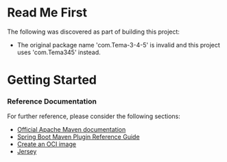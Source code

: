 # Read Me First
The following was discovered as part of building this project:

* The original package name 'com.Tema-3-4-5' is invalid and this project uses 'com.Tema345' instead.

# Getting Started

### Reference Documentation
For further reference, please consider the following sections:

* [Official Apache Maven documentation](https://maven.apache.org/guides/index.html)
* [Spring Boot Maven Plugin Reference Guide](https://docs.spring.io/spring-boot/docs/3.0.0/maven-plugin/reference/html/)
* [Create an OCI image](https://docs.spring.io/spring-boot/docs/3.0.0/maven-plugin/reference/html/#build-image)
* [Jersey](https://docs.spring.io/spring-boot/docs/3.0.0/reference/htmlsingle/#web.servlet.jersey)

